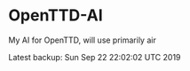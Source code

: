 # OpenTTD-AI
My AI for OpenTTD, will use primarily air

Latest backup: Sun Sep 22 22:02:02 UTC 2019
